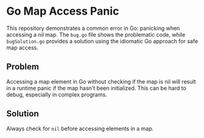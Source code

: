 # Go Map Access Panic

This repository demonstrates a common error in Go: panicking when accessing a nil map.  The `bug.go` file shows the problematic code, while `bugSolution.go` provides a solution using the idiomatic Go approach for safe map access.

## Problem

Accessing a map element in Go without checking if the map is nil will result in a runtime panic if the map hasn't been initialized.  This can be hard to debug, especially in complex programs.

## Solution

Always check for `nil` before accessing elements in a map.
